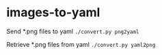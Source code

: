 # images-to-yaml

Send *.png files to yaml
```./convert.py png2yaml```

Retrieve *.png files from yaml 
```./convert.py yaml2png```
